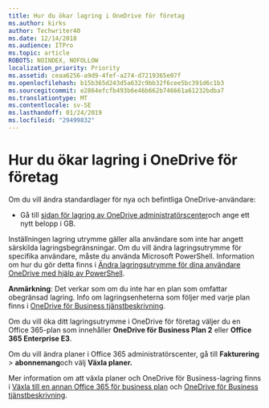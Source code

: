 ```yaml
---
title: Hur du ökar lagring i OneDrive för företag
ms.author: kirks
author: Techwriter40
ms.date: 12/14/2018
ms.audience: ITPro
ms.topic: article
ROBOTS: NOINDEX, NOFOLLOW
localization_priority: Priority
ms.assetid: ceaa6256-a9d9-4fef-a274-d7219365e07f
ms.openlocfilehash: b15b365d243d5a632c9bb32f6cee5bc391d6c1b3
ms.sourcegitcommit: e2864efcfb493b6e46b662b746661a61232bdba7
ms.translationtype: MT
ms.contentlocale: sv-SE
ms.lasthandoff: 01/24/2019
ms.locfileid: "29499832"
---
```

# <a name="how-to-increase-storage-in-onedrive-for-business"></a>Hur du ökar lagring i OneDrive för företag

Om du vill ändra standardlager för nya och befintliga OneDrive-användare:
  
- Gå till [sidan för lagring av OneDrive administratörscenter](https://admin.onedrive.com/?v=StorageSettings)och ange ett nytt belopp i GB.
    
Inställningen lagring utrymme gäller alla användare som inte har angett särskilda lagringsbegränsningar. Om du vill ändra lagringsutrymme för specifika användare, måste du använda Microsoft PowerShell. Information om hur du gör detta finns i [Ändra lagringsutrymme för dina användare OneDrive med hjälp av PowerShell](https://go.microsoft.com/fwlink/?linkid=866402). 
  
 **Anmärkning**: Det verkar som om du inte har en plan som omfattar obegränsad lagring. Info om lagringsenheterna som följer med varje plan finns i [OneDrive för Business tjänstbeskrivning](https://go.microsoft.com/fwlink/p/?LinkID=826071).
  
Om du vill öka ditt lagringsutrymme i OneDrive för företag väljer du en Office 365-plan som innehåller **OneDrive för Business Plan 2** eller **Office 365 Enterprise E3**. 
  
Om du vill ändra planer i Office 365 administratörscenter, gå till **Fakturering** \> **abonnemang**och välj **Växla planer.**
  
Mer information om att växla planer och OneDrive för Business-lagring finns i [Växla till en annan Office 365 för business plan](https://go.microsoft.com/fwlink/?LinkId=2031117) och [OneDrive för Business tjänstbeskrivning](https://go.microsoft.com/fwlink/?LinkId-2031122).
  


